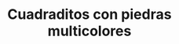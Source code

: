 ---
title: Cuadraditos con piedras multicolores
date: 
draft: false

# descripcion
description : Cuadraditos con piedras multicolores

materials: 

color: Plateado

dimensions: 0,6cm

code: 01-04-0149

type: "Aros"

categories: []

# Images
# first image will be shown in the product page
images:
  # - image: "images/path_to_image"
  # La ubicacion de las imagenes es imagenes/Aros/Aros.Piedras/01-04-0149-cuadraditos-con-piedras-multicolores
  - image: "./images/aros/piedras/01-04-0149-cuadraditos-con-piedras-multicolores_a.jpeg"
  - image: "./images/aros/piedras/01-04-0149-cuadraditos-con-piedras-multicolores_b.jpeg"
---